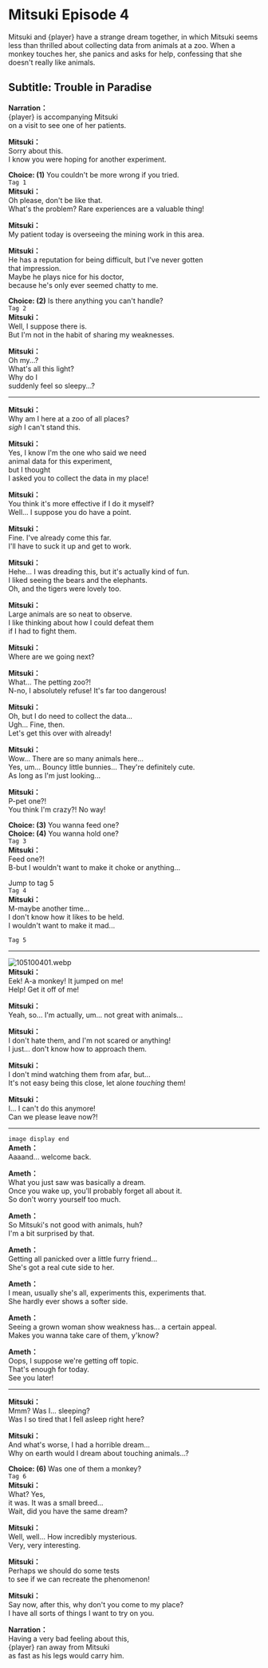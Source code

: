 # Mitsuki Episode 4
Mitsuki and {player} have a strange dream together, in which Mitsuki seems less than thrilled about collecting data from animals at a zoo. When a monkey touches her, she panics and asks for help, confessing that she doesn't really like animals.
  
## Subtitle: Trouble in Paradise
  
**Narration：**  
{player} is accompanying Mitsuki  
on a visit to see one of her patients.  
  
**Mitsuki：**  
Sorry about this.  
I know you were hoping for another experiment.  
  
**Choice: (1)**  You couldn't be more wrong if you tried.  
`Tag 1`  
**Mitsuki：**  
Oh please, don't be like that.  
What's the problem? Rare experiences are a valuable thing!  
  
**Mitsuki：**  
My patient today is overseeing the mining work in this area.  
  
**Mitsuki：**  
He has a reputation for being difficult, but I've never gotten  
that impression.  
Maybe he plays nice for his doctor,  
because he's only ever seemed chatty to me.  
  
**Choice: (2)**  Is there anything you can't handle?  
`Tag 2`  
**Mitsuki：**  
Well, I suppose there is.  
But I'm not in the habit of sharing my weaknesses.  
  
**Mitsuki：**  
Oh my...?  
What's all this light?  
Why do I  
suddenly feel so sleepy...?  
  

---  
  
**Mitsuki：**  
Why am I here at a zoo of all places?  
*sigh* I can't stand this.  
  
**Mitsuki：**  
Yes, I know I'm the one who said we need  
animal data for this experiment,  
but I thought  
I asked you to collect the data in my place!  
  
**Mitsuki：**  
You think it's more effective if I do it myself?  
Well... I suppose you do have a point.  
  
**Mitsuki：**  
Fine. I've already come this far.  
I'll have to suck it up and get to work.  
  
**Mitsuki：**  
Hehe... I was dreading this, but it's actually kind of fun.  
I liked seeing the bears and the elephants.  
Oh, and the tigers were lovely too.  
  
**Mitsuki：**  
Large animals are so neat to observe.  
I like thinking about how I could defeat them  
if I had to fight them.  
  
**Mitsuki：**  
Where are we going next?  
  
**Mitsuki：**  
What... The petting zoo?!  
N-no, I absolutely refuse! It's far too dangerous!  
  
**Mitsuki：**  
Oh, but I do need to collect the data...  
Ugh... Fine, then.  
Let's get this over with already!  
  
**Mitsuki：**  
Wow... There are so many animals here...  
Yes, um... Bouncy little bunnies... They're definitely cute.  
As long as I'm just looking...  
  
**Mitsuki：**  
P-pet one?!  
You think I'm crazy?! No way!  
  
**Choice: (3)**  You wanna feed one?  
**Choice: (4)**  You wanna hold one?  
`Tag 3`  
**Mitsuki：**  
Feed one?!  
B-but I wouldn't want to make it choke or anything...  
  
Jump to tag 5  
`Tag 4`  
**Mitsuki：**  
M-maybe another time...  
I don't know how it likes to be held.  
I wouldn't want to make it mad...  
  
`Tag 5`  

---  
  
![105100401.webp](https://redive.estertion.win/card/story/105100401.webp)  
**Mitsuki：**  
Eek! A-a monkey! It jumped on me!  
Help! Get it off of me!  
  
**Mitsuki：**  
Yeah, so... I'm actually, um... not great with animals...  
  
**Mitsuki：**  
I don't hate them, and I'm not scared or anything!  
I just... don't know how to approach them.  
  
**Mitsuki：**  
I don't mind watching them from afar, but...  
It's not easy being this close, let alone *touching* them!  
  
**Mitsuki：**  
I... I can't do this anymore!  
Can we please leave now?!  
  

---  
  
`image display end`  
**Ameth：**  
Aaaand... welcome back.  
  
**Ameth：**  
What you just saw was basically a dream.  
Once you wake up, you'll probably forget all about it.  
So don't worry yourself too much.  
  
**Ameth：**  
So Mitsuki's not good with animals, huh?  
I'm a bit surprised by that.  
  
**Ameth：**  
Getting all panicked over a little furry friend...  
She's got a real cute side to her.  
  
**Ameth：**  
I mean, usually she's all, experiments this, experiments that.  
She hardly ever shows a softer side.  
  
**Ameth：**  
Seeing a grown woman show weakness has... a certain appeal.  
Makes you wanna take care of them, y'know?  
  
**Ameth：**  
Oops, I suppose we're getting off topic.  
That's enough for today.  
See you later!  
  

---  
  
**Mitsuki：**  
Mmm? Was I... sleeping?  
Was I so tired that I fell asleep right here?  
  
**Mitsuki：**  
And what's worse, I had a horrible dream...  
Why on earth would I dream about touching animals...?  
  
**Choice: (6)**  Was one of them a monkey?  
`Tag 6`  
**Mitsuki：**  
What? Yes,  
it was. It was a small breed...  
Wait, did you have the same dream?  
  
**Mitsuki：**  
Well, well... How incredibly mysterious.  
Very, very interesting.  
  
**Mitsuki：**  
Perhaps we should do some tests  
to see if we can recreate the phenomenon!  
  
**Mitsuki：**  
Say now, after this, why don't you come to my place?  
I have all sorts of things I want to try on you.  
  
**Narration：**  
Having a very bad feeling about this,  
{player} ran away from Mitsuki  
as fast as his legs would carry him.  
